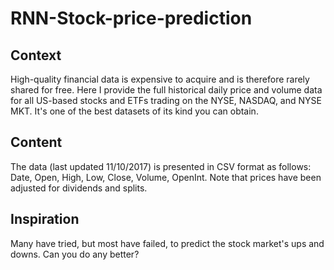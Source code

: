 # RNN-Stock-price-prediction
## Context
High-quality financial data is expensive to acquire and is therefore rarely shared for free. Here I provide the full historical daily price and volume data for all US-based stocks and ETFs trading on the NYSE, NASDAQ, and NYSE MKT. It's one of the best datasets of its kind you can obtain.
## Content
The data (last updated 11/10/2017) is presented in CSV format as follows: Date, Open, High, Low, Close, Volume, OpenInt. Note that prices have been adjusted for dividends and splits.
## Inspiration
Many have tried, but most have failed, to predict the stock market's ups and downs. Can you do any better?
